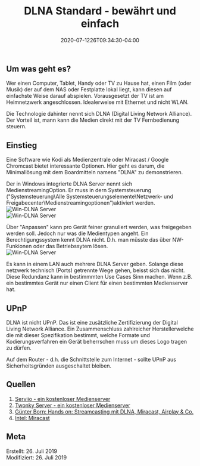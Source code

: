 ﻿---
title: "DLNA Standard - bewährt und einfach"
date: 2020-07-1226T09:34:30-04:00
categories:
  - netzwerk
tags:
  - multimedia
  - 
---

## Um was geht es?

Wer einen Computer, Tablet, Handy oder TV zu Hause hat, einen Film (oder Musik) der auf dem NAS oder Festplatte lokal liegt, kann diesen auf einfachste Weise darauf abspielen. Vorausgesetzt der TV ist am Heimnetzwerk angeschlossen. Idealerweise mit Ethernet und nicht WLAN.  

Die Technologie dahinter nennt sich DLNA (Digital Living Network Alliance). Der Vorteil ist, mann kann die Medien direkt mit der TV Fernbedienung steuern.

## Einstieg    

Eine Software wie Kodi als Medienzentrale oder Miracast / Google Chromcast bietet interessante Optionen. Hier geht es darum, die Minimallösung mit dem Boardmitteln namens "DLNA" zu demonstrieren.  

Der in Windows integrierte DLNA Server nennt sich MedienstreamingOption. Er muss in dern Systemsteuerung ("Systemsteuerung\Alle Systemsteuerungselemente\Netzwerk- und Freigabecenter\Medienstreamingoptionen")aktiviert werden.  
![Win-DLNA Server](\../_image/dlna-1.png)   
![Win-DLNA Server](\../_image/dlna-2.png)  

Über "Anpassen" kann pro Gerät feiner granuliert werden, was freigegeben werden soll. Jedoch nur was die Medientypen angeht. Ein Berechtigungssystem kennt DLNA nicht. D.h. man müsste das über NW-Funkionen oder das Betriebssytem lösen.   
![Win-DLNA Server](\../_image/dlna-3.png)  

Es kann in einem LAN auch mehrere DLNA Server geben. Solange diese netzwerk technisch (Ports) getrennte Wege gehen, beisst sich das nicht. Diese Redundanz kann in bestimmmten Use Cases Sinn machen. Wenn z.B. ein bestimmtes Gerät nur einen Client für einen bestimmten Medienserver hat.  



## UPnP  

DLNA ist nicht UPnP. Das ist eine zusätzliche Zertifizierung der Digital Living Network Alliance. Ein Zusammenschluss zahlreicher Herstellerwelche die mit dieser Spezifikation bestimmt, welche Formate und Kodierungsverfahren ein Gerät beherrschen muss um dieses Logo tragen zu dürfen.

Auf dem Router - d.h. die Schnittstelle zum Internet - sollte UPnP aus Sicherheitsgründen ausgeschaltet bleiben.

## Quellen  

1. [Serviio - ein kostenloser Medienserver](https://serviio.org/)  
2. [Twonky Server - ein kostenloser Medienserver](https://twonky.com/)
3. [Günter Born: Hands on: Streamcasting mit DLNA, Miracast, Airplay & Co.](https://www.borncity.com/blog/2013/11/10/hands-on-streamcasting-mit-dlna-miracast-airplay-co/)   
4. [Intel: Miracast](https://www.intel.de/content/www/de/de/support/articles/000005492/graphics.html)  


## Meta

Erstellt:		26. Juli 2019  
Modifiziert:	26. Juli 2019
